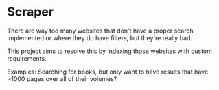 # Scraper

There are way too many websites that don't have a proper search implemented or where they do have filters, but they're really bad.

This project aims to resolve this by indexing those websites with custom requirements.

Examples:
Searching for books, but only want to have results that have >1000 pages over all of their volumes?
